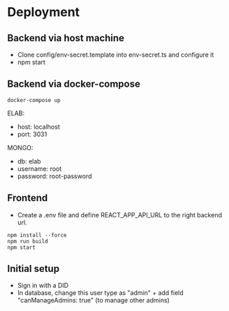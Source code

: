 # Deployment

## Backend via host machine

- Clone config/env-secret.template into env-secret.ts and configure it
- npm start
 
## Backend via docker-compose

``` 
docker-compose up
```

ELAB:
- host: localhost
- port: 3031

MONGO:
- db: elab
- username: root
- password: root-password

## Frontend

- Create a .env file and define REACT_APP_API_URL to the right backend url.

``` 
npm install --force
npm run build
npm start
``` 

## Initial setup

- Sign in with a DID
- In database, change this user type as "admin" + add field "canManageAdmins: true" (to manage other admins)
